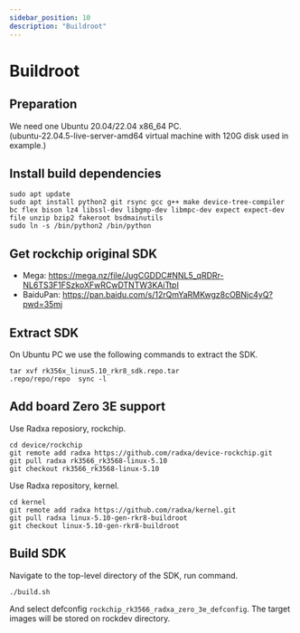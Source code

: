 ```yaml
---
sidebar_position: 10
description: "Buildroot"
---
```


# Buildroot

## Preparation

We need one Ubuntu 20.04/22.04 x86_64 PC.\
(ubuntu-22.04.5-live-server-amd64 virtual machine with 120G disk used in example.)

## Install build dependencies

```
sudo apt update
sudo apt install python2 git rsync gcc g++ make device-tree-compiler bc flex bison lz4 libssl-dev libgmp-dev libmpc-dev expect expect-dev file unzip bzip2 fakeroot bsdmainutils
sudo ln -s /bin/python2 /bin/python
```

## Get rockchip original SDK

- Mega: https://mega.nz/file/JugCGDDC#NNL5_qRDRr-NL6TS3F1FSzkoXFwRCwDTNTW3KAiTtpI
- BaiduPan: https://pan.baidu.com/s/12rQmYaRMKwgz8cOBNjc4yQ?pwd=35mj

## Extract SDK

On Ubuntu PC we use the following commands to extract the SDK.

```
tar xvf rk356x_linux5.10_rkr8_sdk.repo.tar
.repo/repo/repo  sync -l
```

## Add board Zero 3E support

Use Radxa reposiory, rockchip.

```
cd device/rockchip
git remote add radxa https://github.com/radxa/device-rockchip.git
git pull radxa rk3566_rk3568-linux-5.10
git checkout rk3566_rk3568-linux-5.10
```

Use Radxa repository, kernel.

```
cd kernel
git remote add radxa https://github.com/radxa/kernel.git
git pull radxa linux-5.10-gen-rkr8-buildroot
git checkout linux-5.10-gen-rkr8-buildroot
```

## Build SDK

Navigate to the top-level directory of the SDK, run command.

```
./build.sh
```

And select defconfig `rockchip_rk3566_radxa_zero_3e_defconfig`.
The target images will be stored on rockdev directory.
